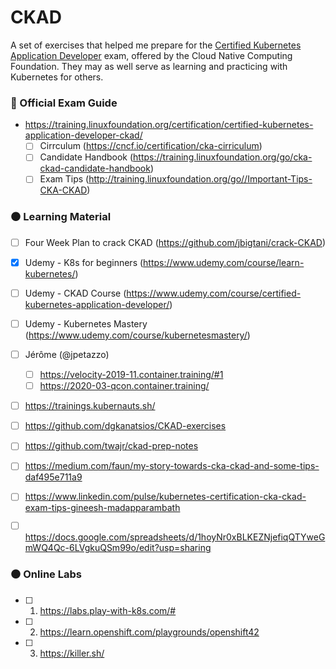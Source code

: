 # CKAD
A set of exercises that helped me prepare for the [Certified Kubernetes Application Developer](https://www.cncf.io/certification/ckad/) exam, offered by the Cloud Native Computing Foundation. They may as well serve as learning and practicing with Kubernetes for others.

### :red_circle: Official Exam Guide

- https://training.linuxfoundation.org/certification/certified-kubernetes-application-developer-ckad/
    - [ ] Cirrculum (https://cncf.io/certification/cka-cirriculum)
    - [ ] Candidate Handbook (https://training.linuxfoundation.org/go/cka-ckad-candidate-handbook)
    - [ ] Exam Tips (http://training.linuxfoundation.org/go//Important-Tips-CKA-CKAD)

### :black_circle: Learning Material

- [ ] Four Week Plan to crack CKAD (https://github.com/jbigtani/crack-CKAD)
- [X] Udemy - K8s for beginners (https://www.udemy.com/course/learn-kubernetes/)
- [ ] Udemy - CKAD Course (https://www.udemy.com/course/certified-kubernetes-application-developer/)
- [ ] Udemy - Kubernetes Mastery (https://www.udemy.com/course/kubernetesmastery/)
- [ ] Jérôme (@jpetazzo)
    - [ ] https://velocity-2019-11.container.training/#1
    - [ ] https://2020-03-qcon.container.training/
- [ ] https://trainings.kubernauts.sh/ 
- [ ] https://github.com/dgkanatsios/CKAD-exercises
- [ ] https://github.com/twajr/ckad-prep-notes
- [ ] https://medium.com/faun/my-story-towards-cka-ckad-and-some-tips-daf495e711a9
- [ ] https://www.linkedin.com/pulse/kubernetes-certification-cka-ckad-exam-tips-gineesh-madapparambath 
- [ ] https://docs.google.com/spreadsheets/d/1hoyNr0xBLKEZNjefiqQTYweGmWQ4Qc-6LVgkuQSm99o/edit?usp=sharing


### :black_circle: Online Labs
- [ ] 1. https://labs.play-with-k8s.com/# 
- [ ] 2. https://learn.openshift.com/playgrounds/openshift42 
- [ ] 3. https://killer.sh/  
